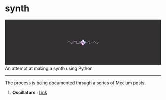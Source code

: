 # synth
![Making A Synth Banner](images/banner.png)
An attempt at making a synth using Python

---

The process is being documented through a series of Medium posts.

1. **Oscillators** : [Link](https://18alan.medium.com/making-a-synth-with-python-oscillators-2cb8e68e9c3b)
